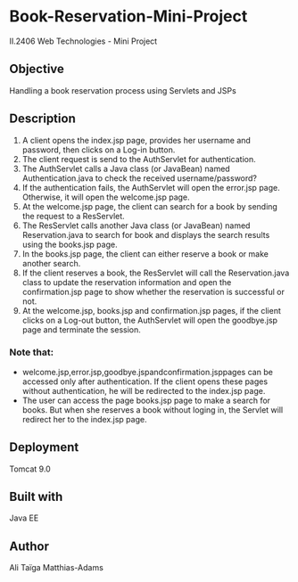 # Book-Reservation-Mini-Project

II.2406 Web Technologies - Mini Project

## Objective

Handling a book reservation process using Servlets and JSPs

## Description
1. A client opens the index.jsp page, provides her username and password, then clicks on a Log-in button.
2. The client request is send to the AuthServlet for authentication.
3. The AuthServlet calls a Java class (or JavaBean)
named Authentication.java to check the received username/password?
4. If the authentication fails, the AuthServlet will open the error.jsp page.
Otherwise, it will open the welcome.jsp page.
5. At the welcome.jsp page, the client can search for a book by sending the request
to a ResServlet.
6. The ResServlet calls another Java class (or JavaBean)
named Reservation.java to search for book and displays the search results
using the books.jsp page.
7. In the books.jsp page, the client can either reserve a book or make another
search.
8. If the client reserves a book, the ResServlet will call
the Reservation.java class to update the reservation information and open the confirmation.jsp page to show whether the reservation is successful or not.
9. At the welcome.jsp, books.jsp and confirmation.jsp pages, if the client clicks on a Log-out button, the AuthServlet will open the goodbye.jsp page and terminate the session.


### Note that:
* welcome.jsp,error.jsp,goodbye.jspandconfirmation.jsppages
can be accessed only after authentication. If the client opens these pages without authentication, he will be redirected to the index.jsp page.
* The user can access the page books.jsp page to make a search for books. But when she reserves a book without loging in, the Servlet will redirect her to the index.jsp page.

## Deployment

Tomcat 9.0

## Built with 

Java EE

## Author

Ali Taïga Matthias-Adams
